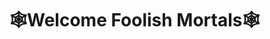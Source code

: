 <!DOCTYPE html>
<html>
<head>
    <meta charset="UTF-8">
</head>

<body>
    <h1>&#128376;Welcome Foolish Mortals&#128376;</h1>

